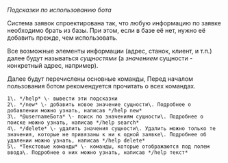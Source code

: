 *Подсказки по использованию бота*   
  
Система заявок спроектирована так, что любую информацию по заявке необходимо брать из базы\. При этом, если в базе её нет, нужно её добавить прежде, чем использовать\. 
  
Все возможные элементы информации \(адрес, станок, клиент, и т\.п\.\) далее будут называться *сущностями* \(а *значением* сущности \- конкретный адрес, например\)\.
  
Далее будут перечислены основные команды, Перед началом пользования ботом рекомендуется прочитать о всех командах\.  

    1\. */help* \- вывести эти подсказки
    2\. */new* \- добавить новое значение сущности\. Подробнее о добавлении можно узнать, написав */help new*
    3\. *@usernameБота* \- поиск по значениям сущности\. Подробнее о поиске можно узнать, написав */help search*
    4\. */delete* \- удалить значения сущности\. Удалить можно только те значения, которые не привязаны к ни к одной заявке\. Подробнее об удалении можно узнать, написав */help delete*
    5\. *Текстовые команды* \- команды, которые отображаются под полем ввода\. Подробнее о них можно узнать, написав */help текст*
